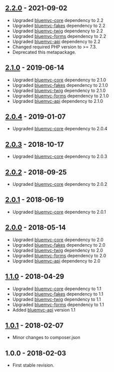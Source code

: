## [2.2.0] - 2021-09-02
- Upgraded [bluemvc-core](https://github.com/themichaelhall/bluemvc-core) dependency to 2.2
- Upgraded [bluemvc-fakes](https://github.com/themichaelhall/bluemvc-fakes) dependency to 2.2
- Upgraded [bluemvc-twig](https://github.com/themichaelhall/bluemvc-twig) dependency to 2.2
- Upgraded [bluemvc-forms](https://github.com/themichaelhall/bluemvc-forms) dependency to 2.2
- Upgraded [bluemvc-api](https://github.com/themichaelhall/bluemvc-api) dependency to 2.2
- Changed required PHP version to >= 7.3.
- Deprecated this metapackage.

## [2.1.0] - 2019-06-14
- Upgraded [bluemvc-core](https://github.com/themichaelhall/bluemvc-core) dependency to 2.1.0
- Upgraded [bluemvc-fakes](https://github.com/themichaelhall/bluemvc-fakes) dependency to 2.1.0
- Upgraded [bluemvc-twig](https://github.com/themichaelhall/bluemvc-twig) dependency to 2.1.0
- Upgraded [bluemvc-forms](https://github.com/themichaelhall/bluemvc-forms) dependency to 2.1.0
- Upgraded [bluemvc-api](https://github.com/themichaelhall/bluemvc-api) dependency to 2.1.0

## [2.0.4] - 2019-01-07
- Upgraded [bluemvc-core](https://github.com/themichaelhall/bluemvc-core) dependency to 2.0.4

## [2.0.3] - 2018-10-17
- Upgraded [bluemvc-core](https://github.com/themichaelhall/bluemvc-core) dependency to 2.0.3

## [2.0.2] - 2018-09-25
- Upgraded [bluemvc-core](https://github.com/themichaelhall/bluemvc-core) dependency to 2.0.2

## [2.0.1] - 2018-06-19
- Upgraded [bluemvc-core](https://github.com/themichaelhall/bluemvc-core) dependency to 2.0.1

## [2.0.0] - 2018-05-14
- Upgraded [bluemvc-core](https://github.com/themichaelhall/bluemvc-core) dependency to 2.0
- Upgraded [bluemvc-fakes](https://github.com/themichaelhall/bluemvc-fakes) dependency to 2.0
- Upgraded [bluemvc-twig](https://github.com/themichaelhall/bluemvc-twig) dependency to 2.0
- Upgraded [bluemvc-forms](https://github.com/themichaelhall/bluemvc-forms) dependency to 2.0
- Upgraded [bluemvc-api](https://github.com/themichaelhall/bluemvc-api) dependency to 2.0

## [1.1.0] - 2018-04-29
- Upgraded [bluemvc-core](https://github.com/themichaelhall/bluemvc-core) dependency to 1.1
- Upgraded [bluemvc-fakes](https://github.com/themichaelhall/bluemvc-fakes) dependency to 1.1
- Upgraded [bluemvc-twig](https://github.com/themichaelhall/bluemvc-twig) dependency to 1.1
- Upgraded [bluemvc-forms](https://github.com/themichaelhall/bluemvc-forms) dependency to 1.1
- Added [bluemvc-api](https://github.com/themichaelhall/bluemvc-api) version 1.1

## [1.0.1] - 2018-02-07
- Minor changes to composer.json

## 1.0.0 - 2018-02-03
- First stable revision.

[2.2.0]: https://github.com/themichaelhall/bluemvc/compare/v2.1.0...v2.2.0
[2.1.0]: https://github.com/themichaelhall/bluemvc/compare/v2.0.4...v2.1.0
[2.0.4]: https://github.com/themichaelhall/bluemvc/compare/v2.0.3...v2.0.4
[2.0.3]: https://github.com/themichaelhall/bluemvc/compare/v2.0.2...v2.0.3
[2.0.2]: https://github.com/themichaelhall/bluemvc/compare/v2.0.1...v2.0.2
[2.0.1]: https://github.com/themichaelhall/bluemvc/compare/v2.0.0...v2.0.1
[2.0.0]: https://github.com/themichaelhall/bluemvc/compare/v1.1.0...v2.0.0
[1.1.0]: https://github.com/themichaelhall/bluemvc/compare/v1.0.1...v1.1.0
[1.0.1]: https://github.com/themichaelhall/bluemvc/compare/v1.0.0...v1.0.1
